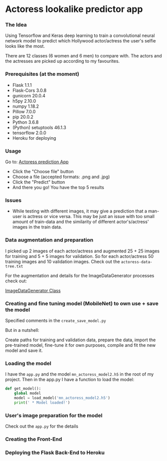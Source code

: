 # Actoress lookalike predictor app

### The Idea

Using Tensorflow and Keras deep learning to train a convolutional neural network model to predict
which Hollywood actor/actress the user's selfie looks like the most.

There are 12 classes (6 women and 6 men) to compare with. The actors and the actresses are picked up
according to my favourites.

### Prerequisites (at the moment)

- Flask 1.1.1
- Flask-Cors 3.0.8
- gunicorn 20.0.4
- h5py 2.10.0
- numpy 1.18.2
- Pillow 7.0.0
- pip 20.0.2
- Python 3.6.8
- (Python) setuptools 46.1.3
- tensorflow 2.0.0
- Heroku for deploying

### Usage

Go to: [Actoress prediction App](https://actoress-prediction.herokuapp.com/static/predict-actoress.html)

- Click the "Choose file" button
- Choose a file (accepted formats: .png and .jpg)
- Click the "Predict" button
- And there you go! You have the top 5 results

### Issues

- While testing with different images, it may give a prediction that a man-user is actress or vice versa. This may be just an issue with too small amount of train-data and the similarity of different actor's/actress' images in the train data.

### Data augmentation and preparation

I picked up 2 images of each actor/actress and augmented 25 + 25 images
for training and 5 + 5 images for validation. So for each actor/actress 50 training images and 10 validation images. Check out the `actoress-data-tree.txt`

For the augmentation and details for the ImageDataGenerator processes check out:

[ImageDataGenerator Class](https://keras.io/api/preprocessing/image/)

### Creating and fine tuning model (MobileNet) to own use + save the model

Specified comments in the `create_save_model.py`

But in a nutshell:

Create paths for training and validation data, prepare the data, import the pre-trained model, fine-tune it for own purposes, compile and fit the
new model and save it.

### Loading the model

I have the `app.py` and the model `mn_actoress_model2.h5` in the root of my project.
Then in the app.py I have a function to load the model:

```python
def get_model():
    global model
    model = load_model('mn_actoress_model2.h5')
    print(' * Model loaded!')
```

### User's image preparation for the model

Check out the `app.py` for the details

### Creating the Front-End

### Deploying the Flask Back-End to Heroku